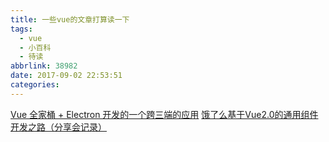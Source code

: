 ```yaml
---
title: 一些vue的文章打算读一下
tags:
  - vue
  - 小百科
  - 待读
abbrlink: 38982
date: 2017-09-02 22:53:51
categories:
---
```


[Vue 全家桶 + Electron 开发的一个跨三端的应用](https://zhuanlan.zhihu.com/p/27679211)
[饿了么基于Vue2.0的通用组件开发之路（分享会记录）](http://www.cnblogs.com/woodk/p/6048890.html)
